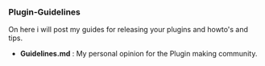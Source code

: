 ### Plugin-Guidelines

On here i will post my guides for releasing your plugins and howto's and tips.

* **Guidelines.md** : My personal opinion for the Plugin making community.
